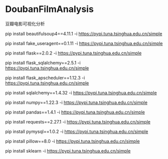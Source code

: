 # DoubanFilmAnalysis
豆瓣电影可视化分析

pip install beautifulsoup4==4.11.1 -i https://pypi.tuna.tsinghua.edu.cn/simple

pip install fake_useragent==0.1.11 -i https://pypi.tuna.tsinghua.edu.cn/simple

pip install flask==2.0.2 -i https://pypi.tuna.tsinghua.edu.cn/simple

pip install flask_sqlalchemy==2.5.1 -i https://pypi.tuna.tsinghua.edu.cn/simple

pip install flask_apscheduler==1.12.3 -i https://pypi.tuna.tsinghua.edu.cn/simple

pip install sqlalchemy==1.4.32 -i https://pypi.tuna.tsinghua.edu.cn/simple

pip install numpy==1.22.3 -i https://pypi.tuna.tsinghua.edu.cn/simple

pip install pandas==1.4.1 -i https://pypi.tuna.tsinghua.edu.cn/simple

pip install requests==2.27.1 -i https://pypi.tuna.tsinghua.edu.cn/simple

pip install pymysql==1.0.2 -i https://pypi.tuna.tsinghua.edu.cn/simple

pip install pillow==8.0 -i https://pypi.tuna.tsinghua.edu.cn/simple

pip install sklearn -i https://pypi.tuna.tsinghua.edu.cn/simple
